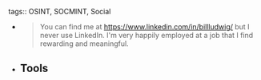 tags:: OSINT, SOCMINT, Social

- > You can find me at https://www.linkedin.com/in/billludwig/ but I never use LinkedIn. I'm very happily employed at a job that I find rewarding and meaningful.
- ## Tools